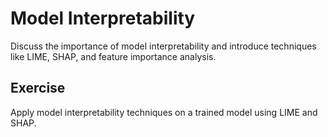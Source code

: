 # Model Interpretability

Discuss the importance of model interpretability and introduce techniques like LIME, SHAP, and feature importance analysis.

## Exercise

Apply model interpretability techniques on a trained model using LIME and SHAP.
